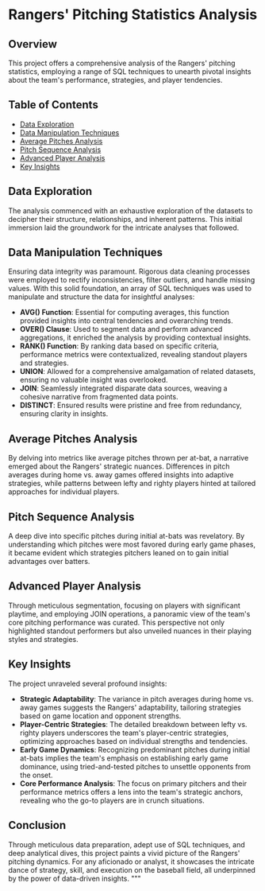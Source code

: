 # Rangers' Pitching Statistics Analysis

## Overview
This project offers a comprehensive analysis of the Rangers' pitching statistics, employing a range of SQL techniques to unearth pivotal insights about the team's performance, strategies, and player tendencies.

## Table of Contents
- [Data Exploration](#data-exploration)
- [Data Manipulation Techniques](#data-manipulation-techniques)
- [Average Pitches Analysis](#average-pitches-analysis)
- [Pitch Sequence Analysis](#pitch-sequence-analysis)
- [Advanced Player Analysis](#advanced-player-analysis)
- [Key Insights](#key-insights)

## Data Exploration
The analysis commenced with an exhaustive exploration of the datasets to decipher their structure, relationships, and inherent patterns. This initial immersion laid the groundwork for the intricate analyses that followed.

## Data Manipulation Techniques
Ensuring data integrity was paramount. Rigorous data cleaning processes were employed to rectify inconsistencies, filter outliers, and handle missing values. With this solid foundation, an array of SQL techniques was used to manipulate and structure the data for insightful analyses:
- **AVG() Function**: Essential for computing averages, this function provided insights into central tendencies and overarching trends.
- **OVER() Clause**: Used to segment data and perform advanced aggregations, it enriched the analysis by providing contextual insights.
- **RANK() Function**: By ranking data based on specific criteria, performance metrics were contextualized, revealing standout players and strategies.
- **UNION**: Allowed for a comprehensive amalgamation of related datasets, ensuring no valuable insight was overlooked.
- **JOIN**: Seamlessly integrated disparate data sources, weaving a cohesive narrative from fragmented data points.
- **DISTINCT**: Ensured results were pristine and free from redundancy, ensuring clarity in insights.

## Average Pitches Analysis
By delving into metrics like average pitches thrown per at-bat, a narrative emerged about the Rangers' strategic nuances. Differences in pitch averages during home vs. away games offered insights into adaptive strategies, while patterns between lefty and righty players hinted at tailored approaches for individual players.

## Pitch Sequence Analysis
A deep dive into specific pitches during initial at-bats was revelatory. By understanding which pitches were most favored during early game phases, it became evident which strategies pitchers leaned on to gain initial advantages over batters.

## Advanced Player Analysis
Through meticulous segmentation, focusing on players with significant playtime, and employing JOIN operations, a panoramic view of the team's core pitching performance was curated. This perspective not only highlighted standout performers but also unveiled nuances in their playing styles and strategies.

## Key Insights
The project unraveled several profound insights:
- **Strategic Adaptability**: The variance in pitch averages during home vs. away games suggests the Rangers' adaptability, tailoring strategies based on game location and opponent strengths.
- **Player-Centric Strategies**: The detailed breakdown between lefty vs. righty players underscores the team's player-centric strategies, optimizing approaches based on individual strengths and tendencies.
- **Early Game Dynamics**: Recognizing predominant pitches during initial at-bats implies the team's emphasis on establishing early game dominance, using tried-and-tested pitches to unsettle opponents from the onset.
- **Core Performance Analysis**: The focus on primary pitchers and their performance metrics offers a lens into the team's strategic anchors, revealing who the go-to players are in crunch situations.

## Conclusion
Through meticulous data preparation, adept use of SQL techniques, and deep analytical dives, this project paints a vivid picture of the Rangers' pitching dynamics. For any aficionado or analyst, it showcases the intricate dance of strategy, skill, and execution on the baseball field, all underpinned by the power of data-driven insights.
"""
